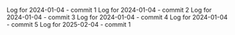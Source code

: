 Log for 2024-01-04 - commit 1
Log for 2024-01-04 - commit 2
Log for 2024-01-04 - commit 3
Log for 2024-01-04 - commit 4
Log for 2024-01-04 - commit 5
Log for 2025-02-04 - commit 1
